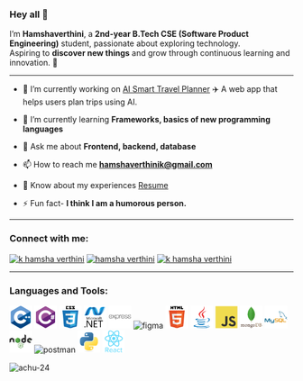 ### Hey all 👋

I’m **Hamshaverthini**, a **2nd-year B.Tech CSE (Software Product Engineering)** student, passionate about exploring technology.  
Aspiring to **discover new things** and grow through continuous learning and innovation. 🚀

---

<p align="left"> <a href="https://github.com/ryo-ma/github-profile-trophy"></a> </p>

- 🔭 I’m currently working on [AI Smart Travel Planner](https://github.com/kalviumcommunity/travel-planner.git) ✈️ A web app that helps users plan trips using AI.
  
- 🌱 I’m currently learning **Frameworks, basics of new programming languages**

- 💬 Ask me about **Frontend, backend, database**

- 📫 How to reach me **hamshaverthinik@gmail.com**

- 📄 Know about my experiences [Resume](https://docs.google.com/document/d/15_K6vvxE3R0sgO30Fm3hh4xzXrdIC0m9/edit?usp=sharing)


- ⚡ Fun fact- **I think I am a humorous person.**

---
<h3 align="left">Connect with me:</h3>
<p align="left">
<a href="https://linkedin.com/in/hamshaverthini" target="blank"><img align="center" src="https://raw.githubusercontent.com/rahuldkjain/github-profile-readme-generator/master/src/images/icons/Social/linked-in-alt.svg" alt="k hamsha verthini" height="30" width="40" /></a>
<a href="https://www.behance.net/hamshaverthini_" target="blank"><img align="center" src="https://raw.githubusercontent.com/rahuldkjain/github-profile-readme-generator/master/src/images/icons/Social/behance.svg" alt="hamsha verthini" height="30" width="40" /></a>
<a href="https://www.leetcode.com/u/QSvzGhUPOV/" target="blank"><img align="center" src="https://raw.githubusercontent.com/rahuldkjain/github-profile-readme-generator/master/src/images/icons/Social/leet-code.svg" alt="k hamsha verthini" height="30" width="40" /></a>
</p>

---

<h3 align="left">Languages and Tools:</h3>
<p align="left">  <img src="https://raw.githubusercontent.com/devicons/devicon/master/icons/cplusplus/cplusplus-original.svg" alt="cplusplus" width="40" height="40"/> </a>  <img src="https://raw.githubusercontent.com/devicons/devicon/master/icons/csharp/csharp-original.svg" alt="csharp" width="40" height="40"/> </a>  <img src="https://raw.githubusercontent.com/devicons/devicon/master/icons/css3/css3-original-wordmark.svg" alt="css3" width="40" height="40"/> </a>  <img src="https://raw.githubusercontent.com/devicons/devicon/master/icons/dot-net/dot-net-original-wordmark.svg" alt="dotnet" width="40" height="40"/> </a>  <img src="https://raw.githubusercontent.com/devicons/devicon/master/icons/express/express-original-wordmark.svg" alt="express" width="40" height="40"/> </a>  <img src="https://www.vectorlogo.zone/logos/figma/figma-icon.svg" alt="figma" width="40" height="40"/> </a> <img src="https://raw.githubusercontent.com/devicons/devicon/master/icons/html5/html5-original-wordmark.svg" alt="html5" width="40" height="40"/> </a>  <img src="https://raw.githubusercontent.com/devicons/devicon/master/icons/java/java-original.svg" alt="java" width="40" height="40"/> </a>  <img src="https://raw.githubusercontent.com/devicons/devicon/master/icons/javascript/javascript-original.svg" alt="javascript" width="40" height="40"/> </a> <img src="https://raw.githubusercontent.com/devicons/devicon/master/icons/mongodb/mongodb-original-wordmark.svg" alt="mongodb" width="40" height="40"/> </a>  <img src="https://raw.githubusercontent.com/devicons/devicon/master/icons/mysql/mysql-original-wordmark.svg" alt="mysql" width="40" height="40"/> </a> <img src="https://raw.githubusercontent.com/devicons/devicon/master/icons/nodejs/nodejs-original-wordmark.svg" alt="nodejs" width="40" height="40"/> </a> <img src="https://www.vectorlogo.zone/logos/getpostman/getpostman-icon.svg" alt="postman" width="40" height="40"/> </a><img src="https://raw.githubusercontent.com/devicons/devicon/master/icons/python/python-original.svg" alt="python" width="40" height="40"/> </a>  <img src="https://raw.githubusercontent.com/devicons/devicon/master/icons/react/react-original-wordmark.svg" alt="react" width="40" height="40"/> </a> </p>

<p><img align="center" src="https://github-readme-stats.vercel.app/api/top-langs?username=achu-24&show_icons=true&locale=en&layout=compact" alt="achu-24" /></p>

